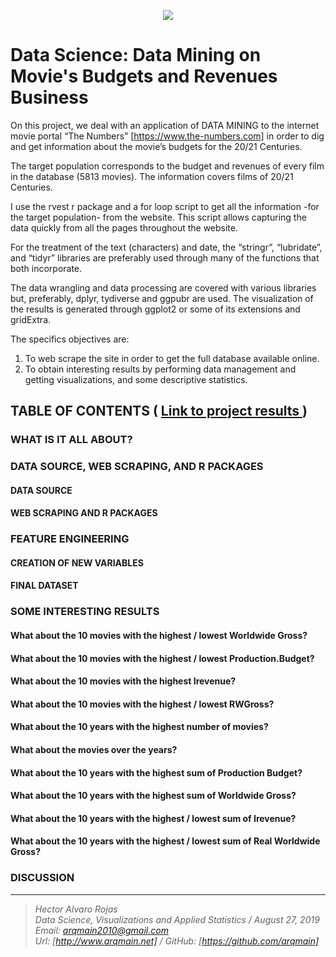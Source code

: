 <p align="center">
<img  src="http://arqmain.net/Researches/Researchs/MovieBudgets/images/Warner_Bros.gif">
</p>

 # Data Science: Data Mining on Movie's Budgets and Revenues Business 

On this project, we deal with an application of DATA MINING to the internet movie portal “The Numbers” [https://www.the-numbers.com] in order to dig and get information about the movie’s budgets for the 20/21 Centuries.

The target population corresponds to the budget and revenues of every film in the database (5813 movies). The information covers films of 20/21 Centuries.

I use the rvest r package and a for loop script to get all the information -for the target population- from the website. This script allows capturing the data quickly from all the pages throughout the website.

For the treatment of the text (characters) and date, the “stringr”, “lubridate”, and “tidyr” libraries are preferably used through many of the functions that both incorporate.

The data wrangling and data processing are covered with various libraries but, preferably, dplyr, tydiverse and ggpubr are used. The visualization of the results is generated through ggplot2 or some of its extensions and gridExtra.

The specifics objectives are:

1) To web scrape the site in order to get the full database available online.
2) To obtain interesting results by performing data management and getting visualizations, and some descriptive statistics.


## TABLE OF CONTENTS   (  [  Link to project results ]( http://arqmain.net/Researches/Researchs/MovieBudgets/MovieBudgets.html))

### WHAT IS IT ALL ABOUT?

### DATA SOURCE, WEB SCRAPING, AND R PACKAGES
#### DATA SOURCE
#### WEB SCRAPING AND R PACKAGES

### FEATURE ENGINEERING
#### CREATION OF NEW VARIABLES
#### FINAL DATASET

### SOME INTERESTING RESULTS
#### What about the 10 movies with the highest / lowest Worldwide Gross?
#### What about the 10 movies with the highest / lowest Production.Budget?
#### What about the 10 movies with the highest Irevenue?
#### What about the 10 movies with the highest / lowest RWGross?
#### What about the 10 years with the highest number of movies?
#### What about the movies over the years?
#### What about the 10 years with the highest sum of Production Budget?
#### What about the 10 years with the highest sum of Worldwide Gross?
#### What about the 10 years with the highest / lowest sum of Irevenue?
#### What about the 10 years with the highest / lowest sum of Real Worldwide Gross?

### DISCUSSION


<hr>

><i>Hector Alvaro Rojas<br>
>Data Science, Visualizations and Applied Statistics / August 27, 2019<br>
>Email: <arqmain2010@gmail.com> <br>
>Url: [http://www.arqmain.net]   /   GitHub: [https://github.com/arqmain]</i>

